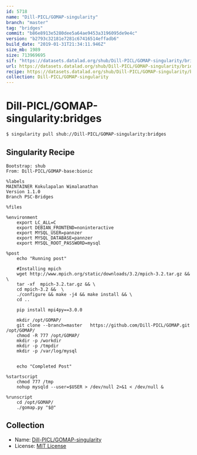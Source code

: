 ```yaml
---
id: 5718
name: "Dill-PICL/GOMAP-singularity"
branch: "master"
tag: "bridges"
commit: "b86e8913e5280dee5a64ae9453a3196095de9e4c"
version: "b2793c32181e7281c67416514effadb6"
build_date: "2019-01-31T21:34:11.946Z"
size_mb: 1989
size: 713969695
sif: "https://datasets.datalad.org/shub/Dill-PICL/GOMAP-singularity/bridges/2019-01-31-b86e8913-b2793c32/b2793c32181e7281c67416514effadb6.simg"
url: https://datasets.datalad.org/shub/Dill-PICL/GOMAP-singularity/bridges/2019-01-31-b86e8913-b2793c32/
recipe: https://datasets.datalad.org/shub/Dill-PICL/GOMAP-singularity/bridges/2019-01-31-b86e8913-b2793c32/Singularity
collection: Dill-PICL/GOMAP-singularity
---
```


# Dill-PICL/GOMAP-singularity:bridges

```bash
$ singularity pull shub://Dill-PICL/GOMAP-singularity:bridges
```

## Singularity Recipe

```singularity
Bootstrap: shub
From: Dill-PICL/GOMAP-base:bionic

%labels
MAINTAINER Kokulapalan Wimalanathan
Version 1.1.0
Branch PSC-Bridges

%files

%environment
    export LC_ALL=C 
    export DEBIAN_FRONTEND=noninteractive
    export MYSQL_USER=pannzer
    export MYSQL_DATABASE=pannzer
    export MYSQL_ROOT_PASSWORD=mysql 

%post
	echo "Running post"

    #Installing mpich
    wget http://www.mpich.org/static/downloads/3.2/mpich-3.2.tar.gz &&  \
    tar -xf  mpich-3.2.tar.gz && \
    cd mpich-3.2 &&  \
    ./configure && make -j4 && make install && \
    cd .. 
    
	pip install mpi4py==3.0.0  

	mkdir /opt/GOMAP/
	git clone --branch=master   https://github.com/Dill-PICL/GOMAP.git /opt/GOMAP/
	chmod -R 777 /opt/GOMAP/
	mkdir -p /workdir
	mkdir -p /tmpdir
	mkdir -p /var/log/mysql
	

	echo "Completed Post"

%startscript
	chmod 777 /tmp
	nohup mysqld --user=$USER > /dev/null 2>&1 < /dev/null &

%runscript
	cd /opt/GOMAP/ 
	./gomap.py "$@"
```

## Collection

 - Name: [Dill-PICL/GOMAP-singularity](https://github.com/Dill-PICL/GOMAP-singularity)
 - License: [MIT License](https://api.github.com/licenses/mit)

